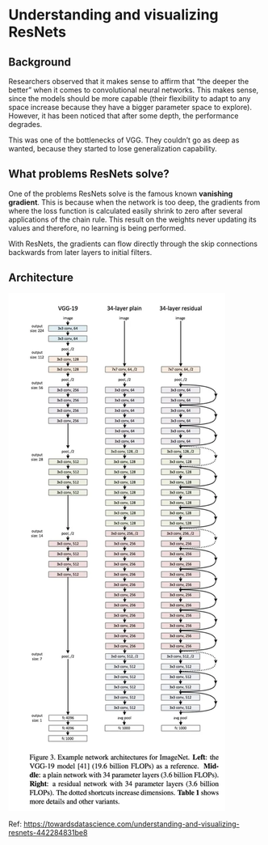 # Understanding and visualizing ResNets

## Background
Researchers observed that it makes sense to affirm that “the deeper the better” when it comes to convolutional neural networks. This makes sense, since the models should be more capable (their flexibility to adapt to any space increase because they have a bigger parameter space to explore). However, it has been noticed that after some depth, the performance degrades.

This was one of the bottlenecks of VGG. They couldn’t go as deep as wanted, because they started to lose generalization capability.

## What problems ResNets solve?
One of the problems ResNets solve is the famous known **vanishing gradient**. This is because when the network is too deep, the gradients from where the loss function is calculated easily shrink to zero after several applications of the chain rule. This result on the weights never updating its values and therefore, no learning is being performed.

With ResNets, the gradients can flow directly through the skip connections backwards from later layers to initial filters.

## Architecture
![Architecture](resource/images/resnet.webp)

Ref: https://towardsdatascience.com/understanding-and-visualizing-resnets-442284831be8